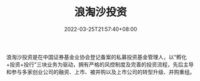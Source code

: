 ﻿---
weight: 
title: "浪淘沙投资"
description: "浪淘沙投资是在中国证券基金业协会登记备案的私募投资基金管理人，以“孵化+投资+投行”三块业务为驱动，拥有严格的风控制度及完善的投资流程，先后主导和参与多家创业公司的融资、..."
date: 2022-03-25T21:57:40+08:00
lastmod: 2022-03-25T16:45:40+08:00
draft: false
authors: ["Metabd"]
featuredImage: "langtaoshatouzi.jpg"
link: ""
tags: ["投资机构","浪淘沙投资"]
categories: ["navigation"]
navigation: ["投资机构"]
lightgallery: true
toc: true
pinned: false
recommend: false
recommend1: false
---
浪淘沙投资是在中国证券基金业协会登记备案的私募投资基金管理人，以“孵化+投资+投行”三块业务为驱动，拥有严格的风控制度及完善的投资流程，先后主导和参与多家创业公司的融资、上市、被并购以及上市公司的转型升级、并购重组。
